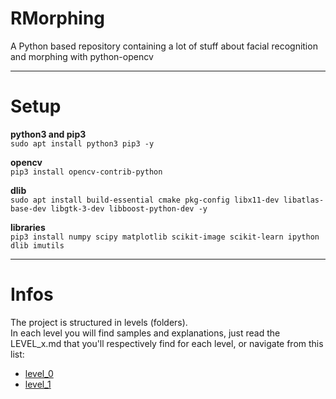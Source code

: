 # RMorphing
A Python based repository containing a lot of stuff about facial recognition and morphing with python-opencv

---

# Setup

**python3 and pip3**  
`sudo apt install python3 pip3 -y`  

**opencv**  
`pip3 install opencv-contrib-python`  

**dlib**  
`sudo apt install build-essential cmake pkg-config libx11-dev libatlas-base-dev libgtk-3-dev libboost-python-dev -y`      

**libraries**  
`pip3 install numpy scipy matplotlib scikit-image scikit-learn ipython dlib imutils`    

---

# Infos

The project is structured in levels (folders).  
In each level you will find samples and explanations, just read the LEVEL_x.md that you'll respectively find for each
level, or navigate from this list:  

- [level_0](level_0/LEVEL_0.md)
- [level_1](level_1/LEVEL_1.md)
